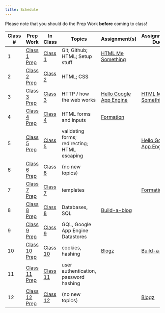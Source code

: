 ```yaml
---
title: Schedule
---
```


Please note that you should do the Prep Work **before** coming to class!

Class # | Prep Work | In Class | Topics | Assignment(s) | Assignments Due
-----|-----------|----------|--------|---------------|----------------
1 | [Class 1 Prep](./class1-prep) | [Class 1](./class1) | Git; Github; HTML; Setup stuff | [HTML Me Something][html-me-something] |  |
2 | [Class 2 Prep](./class2-prep) | [Class 2](./class2) | HTML; CSS | | |
3 | [Class 3 Prep](./class3-prep) | [Class 3](./class3) | HTTP / how the web works | [Hello Google App Engine][hello-gae] | [HTML Me Something][html-me-something] |
4 | [Class 4 Prep](./class4-prep) | [Class 4](./class4) | HTML forms and inputs | [Formation][formation] | |
5 | [Class 5 Prep](./class5-prep) | [Class 5](./class5) | validating forms; redirecting; HTML escaping | | [Hello Google App Engine][hello-gae] |
6 | [Class 6 Prep](./class6-prep) | [Class 6](./class6) | (no new topics) | | |
7 | [Class 7 Prep](./class7-prep) | [Class 7](./class7) | templates | | [Formation][formation] |
8 | [Class 8 Prep](./class8-prep) | [Class 8](./class8) | Databases, SQL | [Build-a-blog][build-a-blog] | |
9 | [Class 9 Prep](./class9-prep) | [Class 9](./class9) | GQL, Google App Engine Datastores | | |
10 | [Class 10 Prep](./class10-prep) | [Class 10](./class10) | cookies, hashing | [Blogz](../assignments/blogz) | [Build-a-blog][build-a-blog] |
11 | [Class 11 Prep](./class11-prep) | [Class 11](./class11) | user authentication, password hashing | | |
12 | [Class 12 Prep](./class12-prep) | [Class 12](./class12) | (no new topics) | |  [Blogz](../assignments/blogz) |

[getting-started]: ../assignments/getting-started
[hello-gae]: ../assignments/hello-google-app-engine
[html-me-something]: ../assignments/html-me-something
[formation]: ../assignments/formation
[build-a-blog]: ../assignments/build-a-blog
